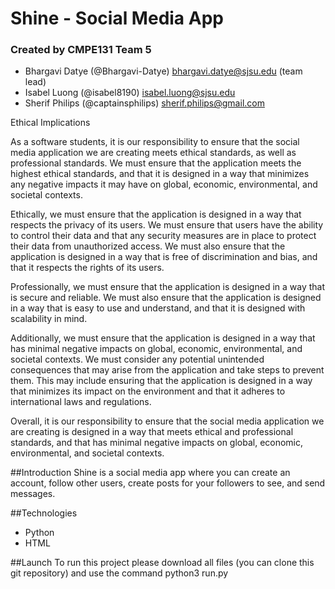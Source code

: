 # Shine - Social Media App

### Created by CMPE131 Team 5
- Bhargavi Datye (@Bhargavi-Datye) bhargavi.datye@sjsu.edu  (team lead)
- Isabel Luong (@isabel8190) isabel.luong@sjsu.edu
- Sherif Philips (@captainsphilips) sherif.philips@gmail.com


Ethical Implications

As a software students, it is our responsibility to ensure that the social media application we are creating meets ethical standards, as well as professional standards. We must ensure that the application meets the highest ethical standards, and that it is designed in a way that minimizes any negative impacts it may have on global, economic, environmental, and societal contexts.

Ethically, we must ensure that the application is designed in a way that respects the privacy of its users. We must ensure that users have the ability to control their data and that any security measures are in place to protect their data from unauthorized access. We must also ensure that the application is designed in a way that is free of discrimination and bias, and that it respects the rights of its users.

Professionally, we must ensure that the application is designed in a way that is secure and reliable. We must also ensure that the application is designed in a way that is easy to use and understand, and that it is designed with scalability in mind.

Additionally, we must ensure that the application is designed in a way that has minimal negative impacts on global, economic, environmental, and societal contexts. We must consider any potential unintended consequences that may arise from the application and take steps to prevent them. This may include ensuring that the application is designed in a way that minimizes its impact on the environment and that it adheres to international laws and regulations.

Overall, it is our responsibility to ensure that the social media application we are creating is designed in a way that meets ethical and professional standards, and that has minimal negative impacts on global, economic, environmental, and societal contexts.

##Introduction
Shine is a social media app where you can create an account, follow other users, create posts for your followers to see, and send messages.

##Technologies
- Python
- HTML

##Launch
To run this project please download all files (you can clone this git repository) and use the command
python3 run.py
